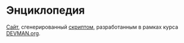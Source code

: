 # Энциклопедия
[Сайт](https://patrnk.github.io/devman_encyclopedia_copycat/index.html), сгенерированный [скриптом](https://github.com/patrnk/19_site_generator), разработанным в рамках курса [DEVMAN.org](https://devman.org/).
